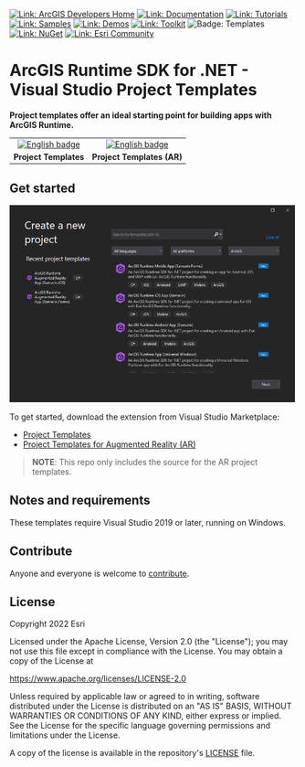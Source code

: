 [![Link: ArcGIS Developers Home](https://img.shields.io/badge/ArcGIS%20Developers%20Home-633b9b?style=flat-square)](https://developers.arcgis.com)
[![Link: Documentation](https://img.shields.io/badge/Documentation-633b9b?style=flat-square)](https://developers.arcgis.com/net/)
[![Link: Tutorials](https://img.shields.io/badge/Tutorials-633b9b?style=flat-square)](https://developers.arcgis.com/documentation/mapping-apis-and-services/tutorials/)
[![Link: Samples](https://img.shields.io/badge/Samples-633b9b?style=flat-square)](https://developers.arcgis.com/net/wpf/sample-code/)
[![Link: Demos](https://img.shields.io/badge/Demos-633b9b?style=flat-square)](https://github.com/Esri/arcgis-runtime-demos-dotnet)
[![Link: Toolkit](https://img.shields.io/badge/Toolkit-633b9b?style=flat-square)](https://developers.arcgis.com/net/ui-components/)
![Badge: Templates](https://img.shields.io/badge/Templates-black?style=flat-square&logo=visualstudio&labelColor=black)
[![Link: NuGet](https://img.shields.io/badge/NuGet-633b9b?style=flat-square&logo=nuget&labelColor=gray)](https://www.nuget.org/profiles/Esri_Inc)
[![Link: Esri Community](https://img.shields.io/badge/🙋-Get%20help%20in%20Esri%20Community-633b9b?style=flat-square)](https://community.esri.com/t5/arcgis-runtime-sdk-for-net/bd-p/arcgis-runtime-sdk-dotnet-questions)

# ArcGIS Runtime SDK for .NET - Visual Studio Project Templates

**Project templates offer an ideal starting point for building apps with ArcGIS Runtime.**

<table align="center">
<tr>
<td align="center">
<a href='https://marketplace.visualstudio.com/items?itemName=Esri.ArcGISRuntimeTemplates'><img src='https://developer.microsoft.com/store/badges/images/English_get-it-from-MS.png' alt='English badge' width="125" /></a>
</td>
<td align="center">
<a href='https://marketplace.visualstudio.com/items?itemName=Esri.ArcGISRuntimeARTemplates'><img src='https://developer.microsoft.com/store/badges/images/English_get-it-from-MS.png' alt='English badge' width="125" /></a>
</td>
</tr>
<td align="center"><b>Project Templates</b></td>
<td align="center"><b>Project Templates (AR)</b></td>
</table>

## Get started

<img src="./template_screenshot.png" width="500px" />

To get started, download the extension from Visual Studio Marketplace:

- [Project Templates](https://marketplace.visualstudio.com/items?itemName=Esri.ArcGISRuntimeTemplates)
- [Project Templates for Augmented Reality (AR)](https://marketplace.visualstudio.com/items?itemName=Esri.EsriArcGISRuntimeARTemplates)

> **NOTE**: This repo only includes the source for the AR project templates.

## Notes and requirements

These templates require Visual Studio 2019 or later, running on Windows.

## Contribute

Anyone and everyone is welcome to [contribute](https://github.com/esri/contributing).

## License

Copyright 2022 Esri

Licensed under the Apache License, Version 2.0 (the "License");
you may not use this file except in compliance with the License.
You may obtain a copy of the License at

https://www.apache.org/licenses/LICENSE-2.0

Unless required by applicable law or agreed to in writing, software
distributed under the License is distributed on an "AS IS" BASIS,
WITHOUT WARRANTIES OR CONDITIONS OF ANY KIND, either express or implied.
See the License for the specific language governing permissions and
limitations under the License.

A copy of the license is available in the repository's [LICENSE](/LICENSE) file.
